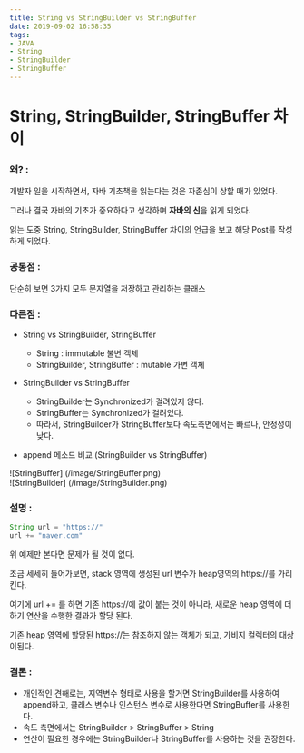 ```yaml
---
title: String vs StringBuilder vs StringBuffer  
date: 2019-09-02 16:58:35  
tags:
- JAVA
- String
- StringBuilder
- StringBuffer
---
```

# String, StringBuilder, StringBuffer 차이

### 왜? :  
개발자 일을 시작하면서, 자바 기초책을 읽는다는 것은 자존심이 상할 때가 있었다.  

그러나 결국 자바의 기초가 중요하다고 생각하며  **자바의 신**을 읽게 되었다.

읽는 도중 String, StringBuilder, StringBuffer 차이의 언급을 보고 해당 Post를 작성하게 되었다.
  

### 공통점 :
단순히 보면 3가지 모두 문자열을 저장하고 관리하는 클래스

### 다른점 :

* String vs StringBuilder, StringBuffer
  * String : immutable 불변 객체
  * StringBuilder, StringBuffer : mutable 가변 객체
  
* StringBuilder vs StringBuffer
  * StringBuilder는 Synchronized가 걸려있지 않다.
  * StringBuffer는 Synchronized가 걸려있다.
  * 따라서, StringBuilder가 StringBuffer보다 속도측면에서는 빠르나, 안정성이 낮다.
  
* append 메소드 비교 (StringBuilder vs StringBuffer)

![StringBuffer] (/image/StringBuffer.png)  
![StringBuilder] (/image/StringBuilder.png)
  
### 설명 :

~~~ java
String url = "https://"
url += "naver.com"
~~~

위 예제만 본다면 문제가 될 것이 없다.

조금 세세히 들어가보면, stack 영역에 생성된 url 변수가 heap영역의 https://를 가리킨다. 

여기에 url += 를 하면 기존 https://에 값이 붙는 것이 아니라, 새로운 heap 영역에 더하기 연산을 수행한 결과가 할당 된다.

기존 heap 영역에 할당된 https://는 참조하지 않는 객체가 되고, 가비지 컬렉터의 대상이된다. 

### 결론 : 
* 개인적인 견해로는, 지역변수 형태로 사용을 할거면 StringBuilder를 사용하여 append하고, 클래스 변수나 인스턴스 변수로 사용한다면 StringBuffer를 사용한다.
* 속도 측면에서는 StringBuilder > StringBuffer > String
* 연산이 필요한 경우에는 StringBuilder나 StringBuffer를 사용하는 것을 권장한다.